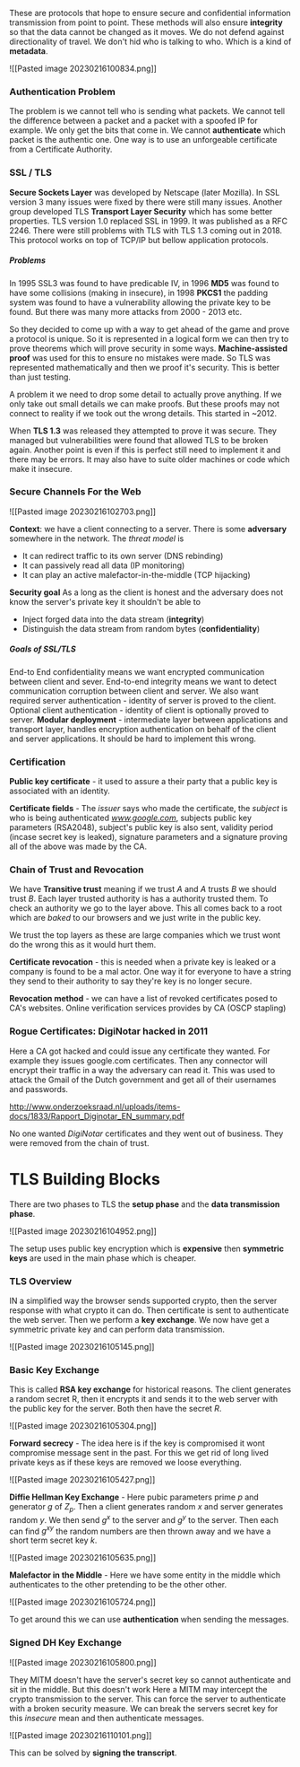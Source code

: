 These are protocols that hope to ensure secure and confidential information transmission from point to point. These methods will also ensure **integrity** so that the data cannot be changed as it moves. We do not defend against directionality of travel. We don't hid who is talking to who. Which is a kind of **metadata**.

![[Pasted image 20230216100834.png]]

### Authentication Problem
The problem is we cannot tell who is sending what packets. We cannot tell the difference between a packet and a packet with a spoofed IP for example. We only get the bits that come in. We cannot **authenticate** which packet is the authentic one. One way is to use an unforgeable certificate from a Certificate Authority.

### SSL / TLS
**Secure Sockets Layer** was developed by Netscape (later Mozilla). In SSL version 3 many issues were fixed by there were still many issues. Another group developed TLS **Transport Layer Security** which has some better properties. TLS version 1.0 replaced SSL in 1999. It was published as a RFC 2246. There were still problems with TLS with TLS 1.3 coming out in 2018. This protocol works on top of TCP/IP but bellow application protocols.

##### Problems
In 1995 SSL3 was found to have predicable IV, in 1996 **MD5** was found to have some collisions (making in insecure), in 1998 **PKCS1** the padding system was found to have a vulnerability allowing the private key to be found. But there was many more attacks from 2000 - 2013 etc.

So they decided to come up with a way to get ahead of the game and prove a protocol is unique. So it is represented in a logical form we can then try to prove theorems which will prove security in some ways. **Machine-assisted proof** was used for this to ensure no mistakes were made. So TLS was represented mathematically and then we proof it's security. This is better than just testing.

A problem it we need to drop some detail to actually prove anything. If we only take out small details we can make proofs. But these proofs may not connect to reality if we took out the wrong details. This started in ~2012.

When **TLS 1.3** was released they attempted to prove it was secure. They managed but  vulnerabilities were found that allowed TLS to be broken again. Another point is even if this is perfect still need to implement it and there may be errors. It may also have to suite older machines or code which make it insecure.

### Secure Channels For the Web

![[Pasted image 20230216102703.png]]

**Context**: we have a client connecting to a server. There is some **adversary** somewhere in the network. The *threat model* is 

- It can redirect traffic to its own server (DNS rebinding)
- It can passively read all data (IP monitoring)
- It can play an active malefactor-in-the-middle (TCP hijacking)

**Security goal**  As a long as the client is honest and the adversary does not know the server's private key it shouldn't be able to 

- Inject forged data into the data stream (**integrity**)
- Distinguish the data stream from random bytes (**confidentiality**)

##### Goals of SSL/TLS
End-to End confidentiality means we want encrypted communication between client and sever. End-to-end integrity means we want to detect communication corruption between client and server. We also want required server authentication - identity of server is proved to the client. Optional client authentication - identity of client is optionally proved to server. **Modular deployment** - intermediate layer between applications and transport layer, handles encryption authentication on behalf of the client and server applications. It should be hard to implement this wrong.

### Certification
**Public key certificate** - it used to assure a their party that a public key is associated with an identity.

**Certificate fields** - The *issuer* says who made the certificate, the *subject* is who is being authenticated *www.google.com*, subjects public key parameters (RSA2048), subject's public key is also sent, validity period (incase secret key is leaked), signature parameters and a signature proving all of the above was made by the CA.

### Chain of Trust and Revocation
We have **Transitive trust** meaning if we trust $A$ and $A$ trusts $B$ we should trust $B$. Each layer trusted authority is has a authority trusted them. To check an authority we go to the layer above. This all comes back to a root which are *baked* to our browsers and we just write in the public key.

We trust the top layers as these are large companies which we trust wont do the wrong this as it would hurt them.

**Certificate revocation** - this is needed when a private key is leaked or a company is found to be a mal actor. One way it for everyone to have a string they send to their authority to say they're key is no longer secure.

**Revocation method** - we can have a list of revoked certificates posed to CA's websites. Online verification services provides by CA (OSCP stapling)

### Rogue Certificates: DigiNotar hacked in 2011
Here a CA got hacked and could issue any certificate they wanted. For example they issues google.com certificates. Then any connector will encrypt their traffic in a way the adversary can read it. This was used to attack the Gmail of the Dutch government and get all of their usernames and passwords.

http://www.onderzoeksraad.nl/uploads/items-docs/1833/Rapport_Diginotar_EN_summary.pdf

No one wanted *DigiNotar* certificates and they went out of business. They were removed from the chain of trust.

# TLS Building Blocks
There are two phases to TLS the **setup phase** and the **data transmission phase**.

![[Pasted image 20230216104952.png]]

The setup uses public key encryption which is **expensive** then **symmetric keys** are used in the main phase which is cheaper.

### TLS Overview
IN a simplified way the browser sends supported crypto, then the server response with what crypto it can do. Then certificate is sent to authenticate the web server. Then we perform a **key exchange**. We now have get a symmetric private key and can perform data transmission.

![[Pasted image 20230216105145.png]]

### Basic Key Exchange
This is called **RSA key exchange** for historical reasons. The client generates a random secret R, then it encrypts it and sends it to the web server with the public key for the server. Both then have the secret $R$.

![[Pasted image 20230216105304.png]]

**Forward secrecy** - The idea here is if the key is compromised it wont compromise message sent in the past. For this we get rid of long lived private keys as if these keys are removed we loose everything.

![[Pasted image 20230216105427.png]]

**Diffie Hellman Key Exchange** - Here pubic parameters prime $p$ and generator $g$ of $Z_p$. Then a client generates random $x$ and server generates random $y$. We then send $g^x$ to the server and $g^y$ to the server. Then each can find $g^{xy}$ the random numbers are then thrown away and we have a short term secret key $k$. 

![[Pasted image 20230216105635.png]]

**Malefactor in the Middle** - Here we have some entity in the middle which authenticates to the other pretending to be the other other. 

![[Pasted image 20230216105724.png]]

To get around this we can use **authentication** when sending the messages.

### Signed DH Key Exchange

![[Pasted image 20230216105800.png]]

They MITM doesn't have the server's secret key so cannot authenticate and sit in the middle. But this doesn't work Here a MITM may intercept the crypto transmission to the server. This can force the server to authenticate with a broken security measure. We can break the servers secret key for this *insecure* mean and then authenticate messages.

![[Pasted image 20230216110101.png]]

This can be solved by **signing the transcript**.